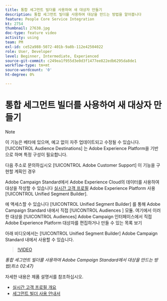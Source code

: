 ```yaml
---
title: 통합 세그먼트 빌더를 사용하여 새 대상자 만들기
description: 통합 세그먼트 빌더를 사용하여 대상을 만드는 방법을 알아봅니다
feature: People Core Service Integration
kt: 2754
thumbnail: 27638.jpg
doc-type: feature video
activity: using
team: PM
exl-id: ce52a988-5072-401b-9a8b-112e42504022
role: User, Developer
level: Beginner, Intermediate, Experienced
source-git-commit: c249ea1f955d3e0d3f1477ee822edb6295da8de1
workflow-type: tm+mt
source-wordcount: '0'
ht-degree: 0%

---
```


# 통합 세그먼트 빌더를 사용하여 새 대상자 만들기

>[!NOTE]
>
>이 기능은 베타에 있으며, 예고 없이 자주 업데이트되고 수정될 수 있습니다. [!UICONTROL Audience Destinations] 는 Adobe Experience Platform을 기반으로 하며 특정 구성이 필요합니다.
>
>다음 주소로 문의하십시오 [!UICONTROL Adobe Customer Support] 이 기능을 구현할 계획인 경우

Adobe Campaign Standard에서 Adobe Experience Cloud의 데이터를 사용하여 대상을 작성할 수 있습니다 [실시간 고객 프로필](https://experienceleague.adobe.com/docs/platform-learn/tutorials/profiles/understanding-the-real-time-customer-profile.html?lang=en) Adobe Experience Platform 사용 [!UICONTROL Unified Segment Builder].

에 액세스할 수 있습니다 [!UICONTROL Unified Segment Builder] 를 통해 Adobe Campaign Standard 내에서 직접 [!UICONTROL Audiences ] 모듈. 여기에서 이러한 대상을 [!UICONTROL Audiences] Adobe Campaign 인터페이스에서 직접 Adobe Experience Platform 대상자를 편집하거나 만들 수 있는 목록 보기

아래 비디오에서는 [!UICONTROL Unified Segment Builder] Adobe Campaign Standard 내에서 사용할 수 있습니다.

>[!VIDEO](https://video.tv.adobe.com/v/27638?quality=12)

*통합 세그먼트 빌더를 사용하여 Adobe Campaign Standard에서 대상을 만드는 방법(최소 02:47)*

자세한 내용은 제품 설명서를 참조하십시오.

* [실시간 고객 프로필 개요](https://experienceleague.adobe.com/docs/experience-platform/landing/home.html)
* [세그먼트 빌더 사용 안내서](https://experienceleague.adobe.com/docs/experience-platform/landing/home.html)


